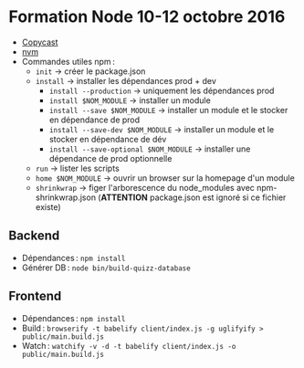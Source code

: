 # Formation Node 10-12 octobre 2016

* [Copycast](http://192.168.230.219:42000/)
* [nvm](https://github.com/creationix/nvm)
* Commandes utiles npm :
  * `init` → créer le package.json
  * `install` → installer les dépendances prod + dev
    * `install --production` → uniquement les dépendances prod
    * `install $NOM_MODULE` → installer un module
    * `install --save $NOM_MODULE` → installer un module et le stocker en dépendance de prod
    * `install --save-dev $NOM_MODULE` → installer un module et le stocker en dépendance de dév
    * `install --save-optional $NOM_MODULE` → installer une dépendance de prod optionnelle
  * `run` → lister les scripts
  * `home $NOM_MODULE` → ouvrir un browser sur la homepage d'un module
  * `shrinkwrap` → figer l'arborescence du node_modules avec npm-shrinkwrap.json (**ATTENTION** package.json est ignoré si ce fichier existe)

## Backend

* Dépendances : `npm install`
* Générer DB : `node bin/build-quizz-database`

## Frontend

* Dépendances : `npm install`
* Build : `browserify -t babelify client/index.js -g uglifyify > public/main.build.js`
* Watch : `watchify -v -d -t babelify client/index.js -o public/main.build.js`

